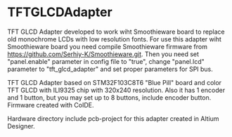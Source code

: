 # TFTGLCDAdapter



TFT GLCD Adapter developed to work wiht Smoothieware board to replace old monochrome LCDs with low resolution fonts.
For use this adapter wiht Smoothieware board you need compile Smoothieware firmware from https://github.com/Serhiy-K/Smoothieware.git.
Then you need set "panel.enable" parameter in config file to "true",
 change "panel.lcd" parameter to "tft_glcd_adapter" and set
proper parameters for SPI bus.

TFT GLCD Adapter
 based on STM32F103C8T6 "Blue Pill" board and color TFT GLCD with ILI9325 chip with 320x240 resolution.
Also it has 1 encoder and 1 button, but you may set up to 
8 buttons, include encoder button.
Firmware created with CoIDE.

Hardware directory include pcb-project for this adapter created in Altium Designer.